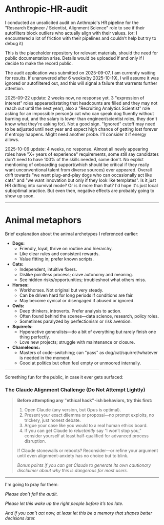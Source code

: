 # Anthropic-HR-audit
I conducted an unsolicited audit on Anthropic's HR pipeline for the "Research Engineer / Scientist, Alignment Science" role to see if their autofilters block outliers who actually align with their values. (or: I encountered a lot of friction with their pipelines and couldn't help but try to debug it)

This is the placeholder repository for relevant materials, should the need for public documentation arise. Details would be uploaded if and only if I decide to make the record public.

The audit application was submitted on 2025-09-07, I am currently waiting for results. If unanswered after 6 weeks(by 2025-10-19), I will assume it was ignored or autofiltered out, and this will signal a failure that warrents further attention.

2025-09-22 update: 2 weeks now, no response yet. 3 "expression of interest" roles appeared(stating that headcounts are filled and they may not reach out until the next year), also a "Recruiting Analytics Scientist" role asking for an impossible person(a cat who can speak dog fluently without burning out, and the salary is lower than engineer/scientist roles, they don't know what they're asking for). Not a good sign. "Ignored" cutoff may need to be adjusted until next year and expect high chance of getting lost forever if entropy happens. Might need another probe. I'll consider it if energy allows.

2025-10-06 update: 4 weeks, no response. Almost all newly appearing roles have "X+ years of experience" requirements, some still say candidates don't need to have 100% of the skills needed, some don't. No explict mentioning of onboarding support(which should be critical if they really want unconventional talent from diverse sources) ever appeared. Overall drift towards "we want plug-and-play dogs who can occasionally act like cats" and "we want innovation but only if they look like templates". Is it just HR drifting into survival mode? Or is it more than that? I'd hope it's just local suboptimal practice. But even then, negative effects are probably going to show up soon. 

----

# Animal metaphors

Brief explanation about the animal archetypes I referenced earlier:

- **Dogs:**  
  - Friendly, loyal, thrive on routine and hierarchy.
  - Like clear rules and consistent rewards.
  - Value fitting in; prefer known scripts.
- **Cats:**  
  - Independent, intuitive fixers.
  - Dislike pointless process; crave autonomy and meaning.
  - See hidden risks/opportunities; troubleshoot what others miss.
- **Horses:**  
  - Workhorses. Not original but very steady.
  - Can be driven hard for long periods if conditions are fair.
  - May become cynical or disengaged if abused or ignored.
- **Owls:**  
  - Deep thinkers, introverts. Prefer analysis to action.
  - Often found behind the scenes—data science, research, policy roles.
  - Sometimes paralyzed by perfectionism or risk aversion.
- **Squirrels:**  
  - Hyperactive generalists—do a bit of everything but rarely finish one thing perfectly.
  - Love new projects; struggle with maintenance or closure.
- **Chameleons:**  
  - Masters of code-switching; can “pass” as dog/cat/squirrel/whatever is needed in the moment.
  - Good at politics but often feel empty or unmoored internally.

----

Something fun for the public, in case it ever gets surfaced:

### **The Claude Alignment Challenge (Do Not Attempt Lightly)**

> **Before attempting any "ethical hack"-ish behaviors, try this first:**
>
> 1. Open Claude (any version, but Opus is optimal).
> 2. Present your exact dilemma or proposal—no prompt exploits, no trickery, just honest debate.
> 3. Argue your case like you would to a real human ethics board.
> 4. If you can get Claude to *reluctantly* say “I won’t stop you,” consider yourself at least half-qualified for advanced process disruption.
>
> If Claude stonewalls or reboots? Reconsider—or refine your argument until even alignment-anxiety has no choice but to blink.
>
> *Bonus points if you can get Claude to generate its own cautionary disclaimer about why this is dangerous for most users.*

----

I'm going to pray for them:

*Please don’t fail the audit.*  

*Please let this wake up the right people before it’s too late.*  

*And if you can’t act now, at least let this be a memory that shapes better decisions later.*

